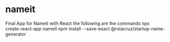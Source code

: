# nameit
Final App for Nameit with React
the following are the commands
npx create-react-app nameit
npm install --save-exact @rstacruz/startup-name-generator

